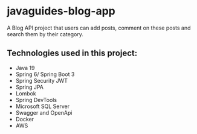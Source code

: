 # javaguides-blog-app

A Blog API project that users can add posts, comment on these posts and search them by their category. 

## Technologies used in this project: 

- Java 19 
- Spring 6/ Spring Boot 3
- Spring Security JWT
- Spring JPA
- Lombok
- Spring DevTools
- Microsoft SQL Server
- Swagger and OpenApi
- Docker
- AWS
